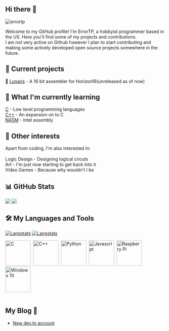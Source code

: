 ## Hi there 👋
<p align="left"> <img src="https://komarev.com/ghpvc/?username=errortp&label=Profile%20views&color=0e75b6&style=flat" alt="errortp" /> </p>

Welcome to my GitHub profile! I'm ErrorTP, a hobbyist programmer based in the US. Here you'll find some of my projects and contributions.<br>
I am not very active on Github however I plan to start contributing and making some actively developed open source projects somewhere in the future.<br>
## 🔭 Current projects
🌙 [Lunaris](https://github.com/ErrorTP/Lunaris16) - A 16 bit assembler for Horizon16(unreleased as of now)<br>
## 🌱 What I'm currently learning
[C](https://github.com/microsoft/clang) - Low level programming languages<br>
[C++](https://github.com/microsoft/clang) - An expansion on to C<br>
[NASM](https://github.com/netwide-assembler/nasm) - Intel assembly<br>
## 👀 Other interests
Apart from coding, I'm also interested in:<br><br>
Logic Design - Designing logical circuts <br>
Art - I'm just now starting to get back into it <br>
Video Games - Because why wouldn't I be <br>
## 📊 GitHub Stats

<picture>
<source 
  srcset="http://github-readme-streak-stats.herokuapp.com?user=ErrorTP&theme=github-dark&fire=FF00D8"
  media="(prefers-color-scheme: dark)"
/>
<source
  srcset="http://github-readme-streak-stats.herokuapp.com?user=ErrorTP&theme=github-light"
  media="(prefers-color-scheme: light), (prefers-color-scheme: no-preference)"
/>
<img src="http://github-readme-streak-stats.herokuapp.com?user=ErrorTP&theme=github-dark&fire=FF00D8" />
</picture>
<picture>
<source 
  srcset="https://github-readme-stats.vercel.app/api?username=ErrorTP&show_icons=true&theme=dark#gh-dark-mode-only"
  media="(prefers-color-scheme: dark)"
/>
<source
  srcset="https://github-readme-stats.vercel.app/api?username=ErrorTP&show_icons=true&theme=default#gh-light-mode-only"
  media="(prefers-color-scheme: light), (prefers-color-scheme: no-preference)"
/>
<img src="https://github-readme-stats.vercel.app/api?username=ErrorTP&show_icons=true&theme=dark#gh-dark-mode-only" />
</picture>

## 🛠️ My Languages and Tools
[![Langstats](https://github-readme-stats.vercel.app/api/top-langs?username=errortp&show_icons=true&locale=en&layout=demo&theme=dark#gh-dark-mode-only)](https://github.com/anuraghazra/github-readme-stats#gh-dark-mode-only)
[![Langstats](https://github-readme-stats.vercel.app/api/top-langs?username=errortp&show_icons=true&locale=en&layout=demo&theme=light#gh-light-mode-only)](https://github.com/anuraghazra/github-readme-stats#gh-light-mode-only)

<div>
  <img src="https://cdn.jsdelivr.net/gh/devicons/devicon/icons/c/c-original.svg" title="C" alt="C" width="80" height="80"/>&nbsp;
  <img src="https://cdn.jsdelivr.net/gh/devicons/devicon/icons/cplusplus/cplusplus-original.svg" title="C++" alt="C++" width="80" height="80"/>&nbsp;
  <img src="https://cdn.jsdelivr.net/gh/devicons/devicon/icons/python/python-original.svg" title="Python" alt="Python" width="80" height="80"/>&nbsp;
  <img src="https://cdn.jsdelivr.net/gh/devicons/devicon/icons/javascript/javascript-original.svg" title="Javascript" alt="Javascript" width="80" height="80"/>&nbsp;
  <img src="https://cdn.jsdelivr.net/gh/devicons/devicon/icons/raspberrypi/raspberrypi-original.svg" title="Raspberry Pi" alt="Raspberry Pi" width="80" height="80"/>
    <img src="https://cdn.jsdelivr.net/gh/devicons/devicon/icons/windows8/windows8-original.svg" title="Windows 10" alt="Windows 10" width="80" height="80"/>
</div><br>

## My Blog 📰
<!-- BLOG-POST-LIST:START -->
- [New dev.to account](https://dev.to/errortp/new-devto-account-4lfb)
<!-- BLOG-POST-LIST:END -->
